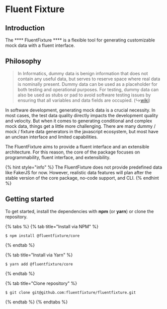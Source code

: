 # Fluent Fixture

## Introduction

The **** FluentFixture **** is a flexible tool for generating customizable mock data with a fluent interface.

## **Philosophy**

> In Informatics, dummy data is benign information that does not contain any useful data, but serves to reserve space where real data is nominally present. Dummy data can be used as a placeholder for both testing and operational purposes. For testing, dummy data can also be used as stubs or pad to avoid software testing issues by ensuring that all variables and data fields are occupied. (↪[wiki](https://en.wikipedia.org/wiki/Dummy\_data))

In software development, generating mock data is a crucial necessity. In most cases, the test data quality directly impacts the development quality and velocity. But when it comes to generating conditional and complex mock data, things get a little more challenging. There are many dummy / mock / fixture data generators in the javascript ecosystem, but most have an unclean interface and limited capabilities.

The FluentFixture aims to provide a fluent interface and an extensible architecture. For this reason, the core of the package focuses on programmability, fluent interface, and extensibility.

{% hint style="info" %}
The FluentFixture does not provide predefined data like FakerJS for now. However, realistic data features will plan after the stable version of the core package, no-code support, and CLI.
{% endhint %}

## Getting started

To get started, install the dependencies with **npm** (or **yarn**) or clone the repository.

{% tabs %}
{% tab title="Install via NPM" %}
```
$ npm install @fluentfixture/core
```
{% endtab %}

{% tab title="Install via Yarn" %}
```
$ yarn add @fluentfixture/core
```
{% endtab %}

{% tab title="Clone repository" %}
```
$ git clone git@github.com:fluentfixture/fluentfixture.git
```
{% endtab %}
{% endtabs %}

